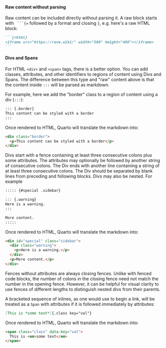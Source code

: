 #### Raw content without parsing

Raw content can be included directly without parsing it. A raw block starts with ` ```{=` followed by a format and closing `}`, e.g. here's a raw HTML block:

`````` markdown
```{=html}
<iframe src="https://rave.wiki/" width="500" height="400"></iframe>
```
``````


#### Divs and Spans

For HTML `<div>` and `<span>` tags, there is a better option. 
You can add classes, attributes, and other identifiers to regions of content using Divs and Spans. The difference between this type and "raw" content above is that the content inside `:::` will be parsed as markdown.

For example, here we add the "border" class to a region of content using a div (`:::`):

``` markdown
::: {.border}
This content can be styled with a border
:::
```

Once rendered to HTML, Quarto will translate the markdown into:

``` html
<div class="border">
  <p>This content can be styled with a border</p>
</div>
```

Divs start with a fence containing at least three consecutive colons plus some attributes. The attributes may optionally be followed by another string of consecutive colons. The Div ends with another line containing a string of at least three consecutive colons. The Div should be separated by blank lines from preceding and following blocks. Divs may also be nested. For example

``` markdown
::::: {#special .sidebar}

::: {.warning}
Here is a warning.
:::

More content.
:::::
```

Once rendered to HTML, Quarto will translate the markdown into:

``` html
<div id="special" class="sidebar">
  <div class="warning">
    <p>Here is a warning.</p>
  </div>
  <p>More content.</p>
</div>
```

Fences without attributes are always closing fences. Unlike with fenced code blocks, the number of colons in the closing fence need not match the number in the opening fence. However, it can be helpful for visual clarity to use fences of different lengths to distinguish nested divs from their parents.

A bracketed sequence of inlines, as one would use to begin a link, will be treated as a `Span` with attributes if it is followed immediately by attributes:

``` markdown
[This is *some text*]{.class key="val"}
```

Once rendered to HTML, Quarto will translate the markdown into:

``` html
<span class="class" data-key="val">
  This is <em>some text</em>
</span>
```


